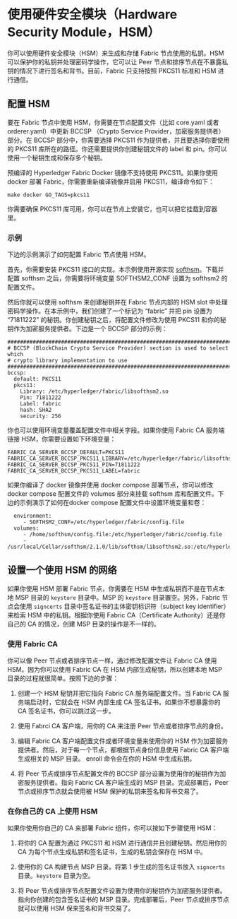 # 使用硬件安全模块（Hardware Security Module，HSM）

你可以使用硬件安全模块（HSM）来生成和存储 Fabric 节点使用的私钥。HSM 可以保护你的私钥并处理密码学操作，它可以让 Peer 节点和排序节点在不暴露私钥的情况下进行签名和背书。目前，Fabric 只支持按照 PKCS11 标准和 HSM 进行通信。

## 配置 HSM

要在 Fabric 节点中使用 HSM，你需要在节点配置文件（比如 core.yaml 或者 orderer.yaml）中更新 BCCSP （Crypto Service Provider，加密服务提供者）部分。在 BCCSP 部分中，你需要选择 PKCS11 作为提供者，并且要选择你要使用的 PKCS11 库所在的路径。你还需要提供你创建秘钥文件的 label 和 pin。你可以使用一个秘钥生成和保存多个秘钥。

预编译的 Hyperledger Fabric Docker 镜像不支持使用 PKCS11。如果你使用 docker 部署 Fabric，你需要重新编译镜像并启用 PKCS11，编译命令如下：
```
make docker GO_TAGS=pkcs11
```
你需要确保 PKCS11 库可用，你可以在节点上安装它，也可以把它挂载到容器里。

### 示例

下边的示例演示了如何配置 Fabric 节点使用 HSM。

首先，你需要安装 PKCS11 接口的实现。本示例使用开源实现 [softhsm](https://github.com/opendnssec/SoftHSMv2)。下载并配置 softhsm 之后，你需要将环境变量 SOFTHSM2_CONF 设置为 softhsm2 的配置文件。

然后你就可以使用 softhsm 来创建秘钥并在 Fabric 节点内部的 HSM slot 中处理密码学操作。在本示例中，我们创建了一个标记为 “fabric” 并把 pin 设置为 “71811222” 的秘钥。你创建秘钥之后，将配置文件修改为使用 PKCS11 和你的秘钥作为加密服务提供者。下边是一个 BCCSP 部分的示例：

```
#############################################################################
# BCCSP (BlockChain Crypto Service Provider) section is used to select which
# crypto library implementation to use
#############################################################################
bccsp:
  default: PKCS11
  pkcs11:
    Library: /etc/hyperledger/fabric/libsofthsm2.so
    Pin: 71811222
    Label: fabric
    hash: SHA2
    security: 256
```

你也可以使用环境变量覆盖配置文件中相关字段。如果你使用 Fabric CA 服务端链接 HSM，你需要设置如下环境变量：

```
FABRIC_CA_SERVER_BCCSP_DEFAULT=PKCS11
FABRIC_CA_SERVER_BCCSP_PKCS11_LIBRARY=/etc/hyperledger/fabric/libsofthsm2.so
FABRIC_CA_SERVER_BCCSP_PKCS11_PIN=71811222
FABRIC_CA_SERVER_BCCSP_PKCS11_LABEL=fabric
```

如果你编译了 docker 镜像并使用 docker compose 部署节点，你可以修改 docker compose 配置文件的 volumes 部分来挂载 softhsm 库和配置文件。下边的示例演示了如何在docker compose 配置文件中设置环境变量和卷：
```
  environment:
     - SOFTHSM2_CONF=/etc/hyperledger/fabric/config.file
  volumes:
     - /home/softhsm/config.file:/etc/hyperledger/fabric/config.file
     - /usr/local/Cellar/softhsm/2.1.0/lib/softhsm/libsofthsm2.so:/etc/hyperledger/fabric/libsofthsm2.so
```

## 设置一个使用 HSM 的网络

如果你使用 HSM 部署 Fabric 节点，你需要在 HSM 中生成私钥而不是在节点本地 MSP 目录的 `keystore` 目录中。MSP 的 `keystore` 目录置空。另外，Fabric 节点会使用 `signcerts` 目录中签名证书的主体密钥标识符（subject key identifier）来检索 HSM 中的私钥。根据你使用 Fabric CA（Certificate Authority）还是你自己的 CA 的情况，创建 MSP 目录的操作是不一样的。

### 使用 Fabric CA

你可以像 Peer 节点或者排序节点一样，通过修改配置文件让 Fabric CA 使用 HSM。因为你可以使用 Fabric CA 在 HSM 内部生成秘钥，所以创建本地 MSP 目录的过程就很简单。按照下边的步骤：

1. 创建一个 HSM 秘钥并把它指向 Fabric CA 服务端配置文件。当 Fabric CA 服务端启动时，它就会在 HSM 内部生成 CA 签名证书。如果你不想暴露你的 CA 签名证书，你可以跳过这一步。

2. 使用 Fabrci CA 客户端，用你的 CA 来注册 Peer 节点或者排序节点的身份。

3. 编辑 Fabric CA 客户端配置文件或者环境变量来使用你的 HSM 作为加密服务提供者。然后，对于每一个节点，都根据节点身份信息使用 Fabric CA 客户端生成相关的 MSP 目录。 enroll 命令会在你的 HSM 中生成私钥。

4. 将 Peer 节点或排序节点配置文件的 BCCSP 部分设置为使用你的秘钥作为加密服务提供者。指向 Fabric CA 客户端生成的 MSP 目录。完成部署后，Peer 节点或排序节点就会使用被 HSM 保护的私钥来签名和背书交易了。

### 在你自己的 CA 上使用 HSM

如果你使用你自己的 CA 来部署 Fabric 组件，你可以按如下步骤使用 HSM：

1. 将你的 CA 配置为通过 PKCS11 和 HSM 进行通信并且创建秘钥。然后用你的 CA 为每个节点生成私钥和签名证书，生成的私钥会保存在 HSM 中。

2. 使用你的 CA 构建节点 MSP 目录。将第 1 步生成的签名证书放入 `signcerts` 目录。`keystore` 目录为空。

3. 将 Peer 节点或排序节点配置文件设置为使用你的秘钥作为加密服务提供者。指向你创建的包含签名证书的 MSP 目录。完成部署后，Peer 节点或排序节点就可以使用 HSM 保来签名和背书交易了。

<!--- Licensed under Creative Commons Attribution 4.0 International License
https://creativecommons.org/licenses/by/4.0/ -->
